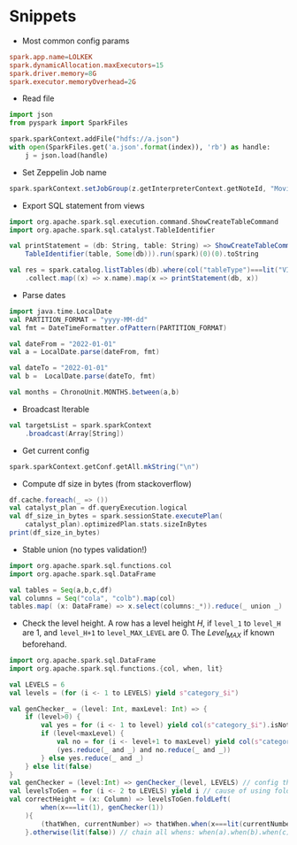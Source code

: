 # Snippets

- Most common config params
```conf
spark.app.name=LOLKEK
spark.dynamicAllocation.maxExecutors=15
spark.driver.memory=8G
spark.executor.memoryOverhead=2G
```
- Read file
```python
import json
from pyspark import SparkFiles

spark.sparkContext.addFile("hdfs://a.json")
with open(SparkFiles.get('a.json'.format(index)), 'rb') as handle:
    j = json.load(handle)
```

- Set Zeppelin Job name
```scala
spark.sparkContext.setJobGroup(z.getInterpreterContext.getNoteId, "Moving data")
```

- Export SQL statement from views
```scala
import org.apache.spark.sql.execution.command.ShowCreateTableCommand
import org.apache.spark.sql.catalyst.TableIdentifier

val printStatement = (db: String, table: String) => ShowCreateTableCommand(
    TableIdentifier(table, Some(db))).run(spark)(0)(0).toString

val res = spark.catalog.listTables(db).where(col("tableType")===lit("VIEW"))
    .collect.map((x) => x.name).map(x => printStatement(db, x))
```

- Parse dates
```scala
import java.time.LocalDate
val PARTITION_FORMAT = "yyyy-MM-dd"
val fmt = DateTimeFormatter.ofPattern(PARTITION_FORMAT)

val dateFrom = "2022-01-01"
val a = LocalDate.parse(dateFrom, fmt)

val dateTo = "2022-01-01"
val b =  LocalDate.parse(dateTo, fmt)

val months = ChronoUnit.MONTHS.between(a,b)
```
- Broadcast Iterable
```scala
val targetsList = spark.sparkContext
    .broadcast(Array[String])
```
- Get current config

```scala
spark.sparkContext.getConf.getAll.mkString("\n")
```

- Compute df size in bytes (from stackoverflow)
```scala
df.cache.foreach(_ => ())
val catalyst_plan = df.queryExecution.logical
val df_size_in_bytes = spark.sessionState.executePlan(
    catalyst_plan).optimizedPlan.stats.sizeInBytes
print(df_size_in_bytes)
```

- Stable union (no types validation!)
```scala
import org.apache.spark.sql.functions.col
import org.apache.spark.sql.DataFrame

val tables = Seq(a,b,c,df)
val columns = Seq("cola", "colb").map(col)
tables.map( (x: DataFrame) => x.select(columns:_*)).reduce(_ union _)
```

- Check the level height. A row has a level height $H$, if `level_1` to `level_H` are $1$, and `level_H+1` to `level_MAX_LEVEL` are $0$. The $Level_{MAX}$ if known beforehand.

```scala
import org.apache.spark.sql.DataFrame
import org.apache.spark.sql.functions.{col, when, lit}

val LEVELS = 6
val levels = (for (i <- 1 to LEVELS) yield s"category_$i")

val genChecker_ = (level: Int, maxLevel: Int) => {
    if (level>0) {
        val yes = for (i <- 1 to level) yield col(s"category_$i").isNotNull
        if (level<maxLevel) {
            val no = for (i <- level+1 to maxLevel) yield col(s"category_$i").isNull
            (yes.reduce(_ and _) and no.reduce(_ and _))        
        } else yes.reduce(_ and _) 
    } else lit(false)
}
val genChecker = (level:Int) => genChecker_(level, LEVELS) // config the maxLevel 
val levelsToGen = for (i <- 2 to LEVELS) yield i // cause of using foldLeft, hack to count from 2
val correctHeight = (x: Column) => levelsToGen.foldLeft(
        when(x===lit(1), genChecker(1))
    ){
        (thatWhen, currentNumber) => thatWhen.when(x===lit(currentNumber), genChecker(currentNumber))
    }.otherwise(lit(false)) // chain all whens: when(a).when(b).when(c)...otherwise(false)
```